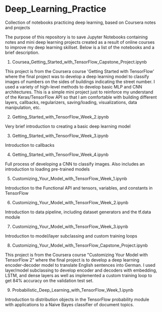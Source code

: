 # Deep_Learning_Practice
Collection of notebooks practicing deep learning, based on Coursera notes and projects

The purpose of this repository is to save Jupyter Notebooks containing notes and mini deep learning projects created as a result of online courses to improve my deep learning skillset.  Below is a list of the notebooks and a brief description.

1. Coursea_Getting_Started_with_TensorFlow_Capstone_Project.ipynb

This project is from the Coursera course 'Getting Started with TensorFlow' where the final project was to develop a deep learning model to classify images of numbers on the sides of buildings indicating the street number.  I used a variety of high-level methods to develop basic MLP and CNN architectures.  This is a simple mini project just to reinforce my understand of the Keras/TensorFlow API so that I am comfortable with building different layers, callbacks, regularizers, saving/loading, visualizations, data manipulation, etc.

2. Getting_Started_with_TensorFlow_Week_2.ipynb

Very brief introduction to creating a basic deep learning model

3. Getting_Started_with_TensorFlow_Week_3.ipynb

Introduction to callbacks

4. Getting_Started_with_TensorFlow_Week_4.ipynb

Full process of developing a CNN to classify images. Also includes an introduction to loading pre-trained models

5. Customizing_Your_Model_with_TensorFlow_Week_1.ipynb

Introduction to the Functional API and tensors, variables, and constants in TensorFlow

6. Customizing_Your_Model_with_TensorFlow_Week_2.ipynb

Introduction to data pipeline, including dataset generators and the tf.data module

7. Customizing_Your_Model_with_TensorFlow_Week_3.ipynb

Introduction to model/layer subclassing and custom training loops

8. Customizing_Your_Model_with_TensorFlow_Capstone_Project.ipynb

This project is from the Coursera course "Customizing Your Model with TensorFlow 2" where the final project is to develop a deep learning encoder-decoder model to translate English sentences into German.  I used layer/model subclassing to develop encoder and decoders with embedding, LSTM, and dense layers as well as implemented a custom training loop to get 84% accuracy on the validation test set.

9. Probabilistic_Deep_Learning_with_TensorFlow_Week_1.ipynb

Introduction to distribution objects in the TensorFlow probability module with applications to a Naive Bayes classifier of document topics.

